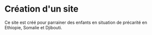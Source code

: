 # Création d'un site 
Ce site est créé pour parrainer des enfants en situation de précarité en Ethiopie, Somalie et Djibouti. 